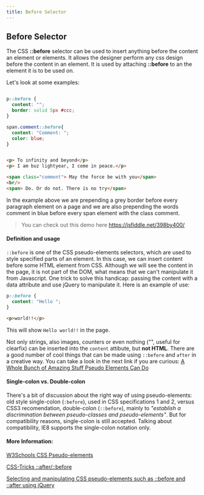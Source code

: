 ```yaml
---
title: Before Selector
---
```

## Before Selector

The CSS **::before** selector can be used to insert anything before the content an element or elements. It allows the designer perform any css design before the content in an element. It is used by attaching **::before** to an the element it is to be used on.

Let's look at some examples:

<!--Css -->
```css

p::before {
  content: "";
  border: solid 5px #ccc;
}

span.comment::before{
  content: "Comment: ";
  color: blue;
}

```
<!--Html-->

```html

<p> To infinity and beyond</p>
<p> I am buz lightyear, I come in peace.</p>

<span class="comment"> May the force be with you</span>
<br/>
<span> Do. Or do not. There is no try</span>

```

In the example above we are prepending a grey border before every paragraph element on a page and we are also prepending the words comment in blue before every span element with the class comment.

> You can check out this demo here https://jsfiddle.net/398by400/

#### Definition and usage
`::before` is one of the CSS pseudo-elements selectors, which are used to style specified parts of an element. In this case, we can insert content before some HTML element from CSS. Although we will see the content in the page, it is not part of the DOM, what means that we can't manipulate it from Javascript. One trick to solve this handicap: passing the content with a data attribute and use jQuery to manipulate it. Here is an example of use:

```css
p::before {
  content: "Hello ";
}
```

```html
<p>world!!</p>
```

This will show `Hello world!!` in the page.

Not only strings, also images, counters or even nothing ("", useful for clearfix) can be inserted into the `content` attibute, but <strong>not HTML</strong>. There are a good number of cool things that can be made using ```::before``` and ```after``` in a creative way. You can take a look in the next link if you are curious: <a href='https://www.w3schools.com/css/css_pseudo_elements.asp' target='_blank' rel='nofollow'>A Whole Bunch of Amazing Stuff Pseudo Elements Can Do</a>

#### Single-colon vs. Double-colon
There's a bit of discussion about the right way of using pseudo-elements: old style single-colon (```:before```), used in CSS specifications 1 and 2, versus CSS3 recomendation, double-colon (```::before```), mainly to <em>"establish a discrimination between pseudo-classes and pseudo-elements"</em>. But for compatibility reasons, single-colon is still accepted. Talking about compatibility, IE8 supports the single-colon notation only.

#### More Information:

<a href='https://www.w3schools.com/css/css_pseudo_elements.asp' target='_blank' rel='nofollow'>W3Schools CSS Pseudo-elements</a>

<a href='https://css-tricks.com/almanac/selectors/a/after-and-before/' rel='nofollow'>CSS-Tricks ::after/::before</a>

<a href='https://stackoverflow.com/questions/5041494/selecting-and-manipulating-css-pseudo-elements-such-as-before-and-after-usin' rel='nofollow'>Selecting and manipulating CSS pseudo-elements such as ::before and ::after using jQuery</a>
